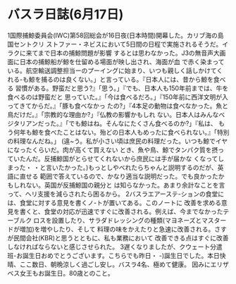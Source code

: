# バスラ日誌(6月17日)

1国際捕鯨委員会(IWC)第58回総会が16日夜(日本時間)開幕した。カリブ海の島国セントクリ
ストファー・ネビスにおいて5日間の日程で実施されるそうだ。イラクに来てまで日本の捕鯨問題が影響
するとは思わなかった。J3の無音声大画面に日本の捕鯨船が鯨を仕留める場面が映し出され、海面が血
で赤く染まっている。航空輸送調整担当ーのプーイングに始まり、いつも親しく話しかけてく
れる-も鯨を捕るのは良くない。」と言っている。『日本人には、昔から鯨を食べる
習慣がある。野蛮だと思う?』「思う。」『でも、日本人も150年前までは、牛を食べるのは野蛮だと
思っていた。』「今は食べるだろ。」『150年前に西洋文明が入ってきてからだ。』「豚も食べなかっ
たの?」『4本足の動物は食べなかった。魚と鳥だけだ。』「宗教的な理由か?」『仏教の影響かもしれ
ない。日本人はみんなベジタリアンだった。』「でも鯨はね。そんなにたくさん食べるのか?」『私は、
もう何年も鯨を食べたことはない。殆どの日本人もめったに食べられない。』「特別の料理なんだね。」
(違~う。私が小さい頃は庶民の料理だった。いつも鯨でイヤになったくらいだ。肉が高くて買えない
とき、魚や鳥、鯨でタンパク質を摂っていたんだ。反捕鯨国がとらせてくれないから庶民には手が届かな
くなってしまった・
・と言いたかった。)もっとしやべれたらちゃんと説明するのだが、英語に直せる
範囲で答えているので、かなり適当な説明だった。でも良かったかもしれない。英国が反捕鯨国の親分と
は知らなかった。あまり余計なことを言って、ヘリ支援を減らされたら困るから。
2バスラエアーステ-ションの食堂には、食堂に対する意見を書くノ-トが置いてある。このノートに
改善を求める意見を書くと、食堂の対応が迅速ですぐに改善される。例えば、今までなかったテーブルク
ロスを設置したり、サラダドレッシングの種類(マヨネーズとマスタードが増加)を増やしたり、そして
料理の味をかえたりと急速に改善される。さすが民間会社(KBR)と思うとともに、私も業務において
改善できる点はすぐに改善しなければならないと感じさせられた。
3遅くなりましたが、クウェート分遣班-お誕生日おめでとうございます。こちらでも昨日・
-)誕生日でした。本日快晴、ここ数日、朝晩涼しく過ごし安し。バスラ4名、極めて健康。
因みにエリザベス女王もお誕生日。80歳とのこと。
